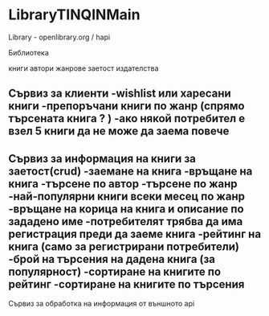 # LibraryTINQINMain

Library - openlibrary.org / hapi

Библиотека

книги
автори
жанрове
заетост
издателства



Сървиз за клиенти
-wishlist или харесани книги
-препоръчани книги по жанр (спрямо търсената книга ? )
-ако някой потребител е взел 5 книги да не може да заема повече
-


Сървиз за информация на книги за заетост(crud)
-заемане на книга
-връщане на книга
-търсене по автор
-търсене по жанр
-най-популярни книги всеки месец по жанр
-връщане на корица на книга и описание по зададено име
-потребителят трябва да има регистрация преди да заеме книга
-рейтинг на книга (само за регистрирани потребители)
-брой на търсения на дадена книга (за популярност)
-сортиране на книгите по рейтинг
-сортиране на книгите по търсения
-

Сървиз за обработка на информация от външното api
